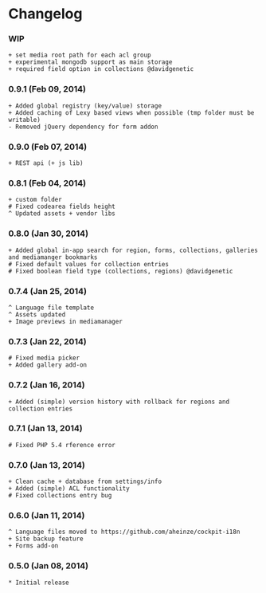 # Changelog

### WIP
    
    + set media root path for each acl group
    + experimental mongodb support as main storage
    + required field option in collections @davidgenetic

### 0.9.1 (Feb 09, 2014)

    + Added global registry (key/value) storage
    + Added caching of Lexy based views when possible (tmp folder must be writable) 
    - Removed jQuery dependency for form addon

### 0.9.0 (Feb 07, 2014)

    + REST api (+ js lib)

### 0.8.1 (Feb 04, 2014)

    + custom folder
    # Fixed codearea fields height
    ^ Updated assets + vendor libs

### 0.8.0 (Jan 30, 2014)

    + Added global in-app search for region, forms, collections, galleries and mediamanger bookmarks
    # Fixed default values for collection entries
    # Fixed boolean field type (collections, regions) @davidgenetic

### 0.7.4 (Jan 25, 2014)

    ^ Language file template
    ^ Assets updated
    + Image previews in mediamanager

### 0.7.3 (Jan 22, 2014)

    # Fixed media picker
    + Added gallery add-on

### 0.7.2 (Jan 16, 2014)

    + Added (simple) version history with rollback for regions and collection entries

### 0.7.1 (Jan 13, 2014)

    # Fixed PHP 5.4 rference error

### 0.7.0 (Jan 13, 2014)

    + Clean cache + database from settings/info
    + Added (simple) ACL functionality
    # Fixed collections entry bug

### 0.6.0 (Jan 11, 2014)

    ^ Language files moved to https://github.com/aheinze/cockpit-i18n
    + Site backup feature
    + Forms add-on

### 0.5.0 (Jan 08, 2014)

    * Initial release